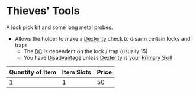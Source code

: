 # Thieves' Tools

A lock pick kit and some long metal probes.

- Allows the holder to make a [Dexterity](../../../Player%20Characters/The%20Ability%20Scores/Dexterity.md) check to disarm certain locks and traps
	- The [DC](../../../Game%20Procedures/Core%20Procedures/DC.md) is dependent on the lock / trap (usually 15)
	- You have [Disadvantage](../../../Game%20Procedures/Die%20Rolling%20Mechanics/Disadvantage.md) unless [Dexterity](../../../Player%20Characters/The%20Ability%20Scores/Dexterity.md) is your [Primary Skill](../../../Player%20Characters/Backgrounds/Primary%20Skill.md)

| Quantity of Item | Item Slots | Price |
| ---------------- | ---------- | ----- |
| 1                | 1          | 50    |
